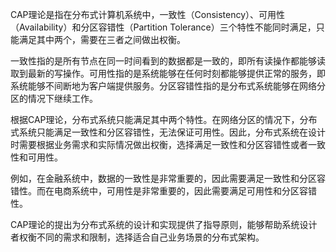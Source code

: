 CAP理论是指在分布式计算机系统中，一致性（Consistency）、可用性（Availability）和分区容错性（Partition Tolerance）三个特性不能同时满足，只能满足其中两个，需要在三者之间做出权衡。  
  
一致性指的是所有节点在同一时间看到的数据都是一致的，即所有读操作都能够读取到最新的写操作。可用性指的是系统能够在任何时刻都能够提供正常的服务，即系统能够不间断地为客户端提供服务。分区容错性指的是分布式系统能够在网络分区的情况下继续工作。  
  
根据CAP理论，分布式系统只能满足其中两个特性。在网络分区的情况下，分布式系统只能满足一致性和分区容错性，无法保证可用性。因此，分布式系统在设计时需要根据业务需求和实际情况做出权衡，选择满足一致性和分区容错性或者一致性和可用性。  
  
例如，在金融系统中，数据的一致性是非常重要的，因此需要满足一致性和分区容错性。而在电商系统中，可用性是非常重要的，因此需要满足可用性和分区容错性。  
  
CAP理论的提出为分布式系统的设计和实现提供了指导原则，能够帮助系统设计者权衡不同的需求和限制，选择适合自己业务场景的分布式架构。
